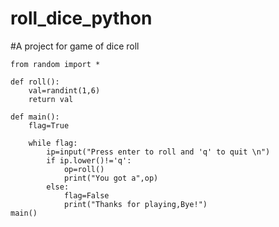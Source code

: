 # roll_dice_python
#A project for game of dice roll


    from random import *

    def roll():
        val=randint(1,6)
        return val

    def main():
        flag=True

        while flag:
            ip=input("Press enter to roll and 'q' to quit \n")
            if ip.lower()!='q':
                op=roll()
                print("You got a",op)
            else:
                flag=False
                print("Thanks for playing,Bye!")
    main()
